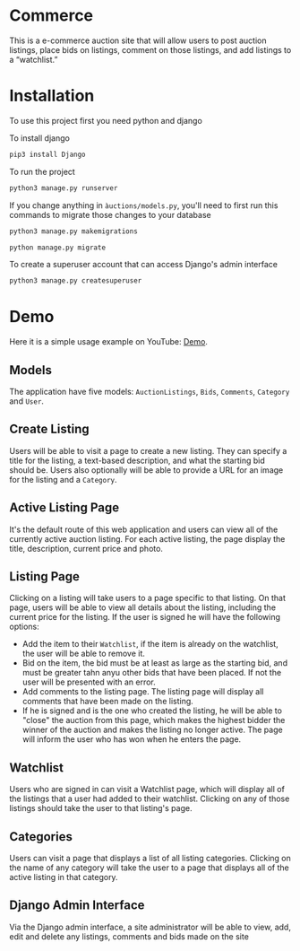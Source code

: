 # Commerce
This is a e-commerce auction site that will allow users to post auction listings, place bids on listings, comment on those listings, and add listings to a “watchlist.”

# Installation 

To use this project first you need python and django

To install django
```bash
pip3 install Django
```

To run the project
```bash
python3 manage.py runserver
```

If you change anything in ``àuctions/models.py``, you'll need to first run this commands to migrate those changes to your database
```bash
python3 manage.py makemigrations
```

```bash
python manage.py migrate
```

To create a superuser account that can access Django's admin interface
```bash
python3 manage.py createsuperuser
```

# Demo

Here it is a simple usage example on YouTube: [Demo](https://youtu.be/pcUBH0xVp_k).

## Models

The application have five models: ``AuctionListings``, ``Bids``, ``Comments``, ``Category`` and ``User``.

## Create Listing

Users will be able to visit a page to create a new listing. They can specify a title for the listing, a text-based description, and what the starting bid should be. Users also optionally will be able to provide a URL for an image for the listing and a ``Category``.

## Active Listing Page

It's the default route of this web application and users can view all of the currently active auction listing. For each active listing, the page display the title, description, current price and photo.

## Listing Page

Clicking on a listing will take users to a page specific to that listing. On that page, users will be able to view all details about the listing, including the current price for the listing. If the user is signed he will have the following options:
  * Add the item to their ``Watchlist``, if the item is already on the watchlist, the user will be able to remove it.
  * Bid on the item, the bid must be at least as large as the starting bid, and must be greater tahn anyu other bids that have been placed. If not the user will be presented with an error.
  * Add comments to the listing page. The listing page will display all comments that have been made on the listing.
  * If he is signed and is the one who created the listing, he will be able to "close" the auction from this page, which makes the highest bidder the winner of the auction and makes the listing no longer active. The page will inform the user who has won when he enters the page.

## Watchlist

Users who are signed in can visit a Watchlist page, which will display all of the listings that a user had added to their watchlist. Clicking on any of those listings should take the user to that listing's page.

## Categories
Users can visit a page that displays a list of all listing categories. Clicking on the name of any category will take the user to a page that displays all of the active listing in that category.

## Django Admin Interface

Via the Django admin interface, a site administrator will be able to view, add, edit and delete any listings, comments and bids made on the site

